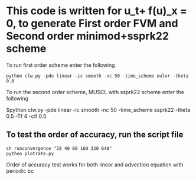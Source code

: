 # This code is written for u_t+ f(u)_x = 0, to generate First order FVM and Second order minimod+ssprk22 scheme 
To run first order scheme enter the following

```
python clw.py -pde linear -ic smooth -nc 50 -time_scheme euler -theta 0.0
```
To run the second order scheme, MUSCL with ssprk22 scheme enter the following

$python clw.py -pde linear -ic smooth -nc 50 -time_scheme ssprk22 -theta 0.5 -Tf 4 -cfl 0.5

## To test the order of accuracy, run the script file
```
sh runconvergence "20 40 80 160 320 640"
python plotrate.py
```
Order of accuracy test works for both linear and advection equation with periodic bc